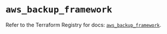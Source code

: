 # `aws_backup_framework`

Refer to the Terraform Registry for docs: [`aws_backup_framework`](https://registry.terraform.io/providers/hashicorp/aws/5.40.0/docs/resources/backup_framework).
